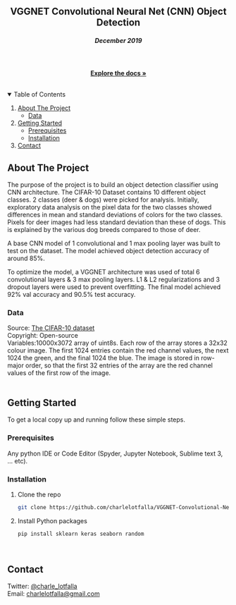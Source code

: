 
<h2 align="center">VGGNET Convolutional Neural Net (CNN) Object Detection</h2>
<h5 align="center">December 2019  <br/>  <br/> </h5>

  <p align="center">
    <br />
    <a href="https://github.com/charlelotfalla/VGGNET-Convolutional-Neural-Network-(CNN)-Object-Detection"><strong>Explore the docs »</strong></a>
  </p>
</p>

<br />

<!-- TABLE OF CONTENTS -->
<details open="open">
  <summary>Table of Contents</summary>
  <ol>
    <li>
      <a href="#about-the-project">About The Project</a>
      <ul>
        <li><a href="#data">Data</a></li>
      </ul>
    </li>
    <li>
      <a href="#getting-started">Getting Started</a>
      <ul>
        <li><a href="#prerequisites">Prerequisites</a></li>
        <li><a href="#installation">Installation</a></li>
      </ul>
    <li><a href="#contact">Contact</a></li>
  </ol>
</details>



<!-- ABOUT THE PROJECT -->
## About The Project

The purpose of the project is to build an object detection classifier using CNN architecture. The CIFAR-10 Dataset contains 10 different object classes. 2 classes (deer & dogs) were picked for analysis. Initially, exploratory data analysis on the pixel data for the two classes showed differences in mean and standard deviations of colors for the two classes. Pixels for deer images had less standard deviation than these of dogs. This is explained by the various dog breeds compared to those of deer. 

A base CNN model of 1 convolutional and 1 max pooling layer was built to test on the dataset. The model achieved object detection accuracy of around 85%.

To optimize the model, a VGGNET architecture was used of total 6 convolutional layers & 3 max pooling layers. L1 & L2 regularizations and 3 dropout layers were used to prevent overfitting. The final model achieved 92% val accuracy and 90.5% test accuracy. 


### Data

Source: [The CIFAR-10 dataset](https://www.cs.toronto.edu/~kriz/cifar-10-python.tar.gz) <br />
Copyright: Open-source <br />
Variables:10000x3072 array of uint8s. Each row of the array stores a 32x32 colour image. The first 1024 entries contain the red channel values, the next 1024 the green, and the final 1024 the blue. The image is stored in row-major order, so that the first 32 entries of the array are the red channel values of the first row of the image. <br />
<br />

<!-- GETTING STARTED -->
## Getting Started

To get a local copy up and running follow these simple steps.


### Prerequisites

Any python IDE or Code Editor (Spyder, Jupyter Notebook, Sublime text 3, ... etc).


### Installation

1. Clone the repo
   ```sh
   git clone https://github.com/charlelotfalla/VGGNET-Convolutional-Neural-Network-CNN-Object-Detection.git
   ```
2. Install Python packages
   ```sh
   pip install sklearn keras seaborn random 
   ```
<br />

<!-- CONTACT -->
## Contact

Twitter: [@charle_lotfalla](https://twitter.com/charle_lotfalla)  <br />
Email: charlelotfalla@gmail.com





  


  
